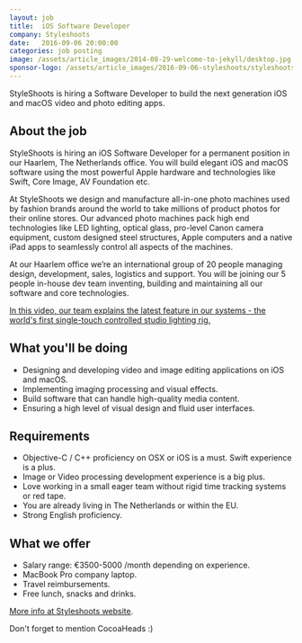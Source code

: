 ```yaml
---
layout: job
title:  iOS Software Developer
company: Styleshoots
date:   2016-09-06 20:00:00
categories: job posting
image: /assets/article_images/2014-08-29-welcome-to-jekyll/desktop.jpg
sponsor-logo: /assets/article_images/2016-09-06-styleshoots/styleshoots.png
---
```


StyleShoots is hiring a Software Developer to build the next generation iOS and macOS video and photo editing apps.


## About the job

StyleShoots is hiring an iOS Software Developer for a permanent position in our Haarlem, The Netherlands office. You will build elegant iOS and macOS software using the most powerful Apple hardware and technologies like Swift, Core Image, AV Foundation etc.

At StyleShoots we design and manufacture all-in-one photo machines used by fashion brands around the world to take millions of product photos for their online stores. Our advanced photo machines pack high end technologies like LED lighting, optical glass, pro-level Canon camera equipment, custom designed steel structures, Apple computers and a native iPad apps to seamlessly control all aspects of the machines.

At our Haarlem office we’re an international group of 20 people managing design, development, sales, logistics and support. You will be joining our 5 people in-house dev team inventing, building and maintaining all our software and core technologies.

[In this video, our team explains the latest feature in our systems - the world's first single-touch controlled studio lighting rig.](https://vimeo.com/141676911)

## What you'll be doing

- Designing and developing video and image editing applications on iOS and macOS.
- Implementing imaging processing and visual effects.
- Build software that can handle high-quality media content.
- Ensuring a high level of visual design and fluid user interfaces.

## Requirements

- Objective-C / C++ proficiency on OSX or iOS is a must. Swift experience is a plus.
- Image or Video processing development experience is a big plus.
- Love working in a small eager team without rigid time tracking systems or red tape.
- You are already living in The Netherlands or within the EU.
- Strong English proficiency.

## What we offer

- Salary range: €3500-5000 /month depending on experience.
- MacBook Pro company laptop.
- Travel reimbursements.
- Free lunch, snacks and drinks.

[More info at Styleshoots website](http://www.styleshoots.com/job-ios-software-developer).

Don't forget to mention CocoaHeads :)
